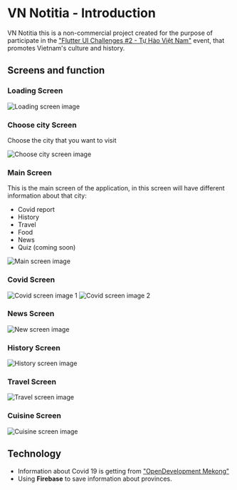 # VN Notitia - Introduction

VN Notitia this is a non-commercial project created for the purpose of participate in the 
["Flutter UI Challenges #2 - Tự Hào Việt Nam"](https://www.facebook.com/events/250185323537809/) 
event, that promotes Vietnam's culture and history.  

## Screens and function

### Loading Screen
![Loading screen image](https://lh3.googleusercontent.com/z_7wn0QMMd_rxxz1zqtl2R4ztnmDKvizmpBmlePwzcXxOHc9hAOrUUS-_-0LqWqdXBrZTQjOCGCX4_7KeECTXkq1wSaKQ-5I-zmom0KVIeZlfERhr5nxNA984VzPfXVYbXs0o2iylqIurflfM2L-RaJADIkeDDfTq8T0uFq1wOpCYoKzateeYeOW73ENOiw2Pqjr4zzCwCsT5RbO6IPEzVSVWHZ_8bPwcAlLtu8k-P19FsACtMOPNege9fPc_DHHWtijxq8-W8jLW5wlF805peyvjee0RLDsiOvrzIYeqz_IRNtqMI4Huxdi2eGmiH8R1eJzR1G8bF-PhgTxjvv5a3pYAfvc3O87-5pNn0DoISyOwWBsWPHk2vzDMsAf7PBAkf224OtTe-DQsfE6268e6RmyRR-k1CtPtbEuvTHVA4LarF9Dt0cOOMHYLzGgjKUX-u1ACbKkLGn4_4UhPTG4g9rCbk4EacW6XrR_l2qvUjRQnsrZpSep6a9BuJ_Uw_lh7G3BCzY9hn5_mpn9WqneyoJkcihXGAgHjd4jP24nc8pSpmFdh0F6Fd-NBi8mEtsW0JmWeNMABLG7go9UgKz9xYfgmq_pRDebQiqKGDXKXPKQDBKXa8qo86wRqDbVPfQhqoSQRq0ocO_zvpJGbFKPiNZR0_Ao4bL8hx1RfpKZ4jVnvmvtA5XOZRzkxw1kDMg6xIl9-S5gwXgGEq90GGCPi0gX=w464-h977-no?authuser=0)
### Choose city Screen
Choose the city that you want to visit

![Choose city screen image](https://lh3.googleusercontent.com/1HVVligWo0p0Y4dVPvvwhXKtyfT7gtJ0Oh9m-ylQkWhNDjuTPg7w6wwkJ-D-c7IvjdYK_RleosAFY83Xq6Lg5TYaLQLSYFjqYmtCYO01ss5ZtAEjnTegBULzVj67e_0MCQwlrguZkndj6fYsYl1i1-o3Q5stBNuDPkpUurSDVNLN1CO_UfemPC0AJ2dbybNqccOG2MwrV3ME8vwAMszwealFWZ0k4CSI_-8FGD2z-hKGIXY_3FP5E_w25DUfoX8gpox1uyOhMD-umP51F2eiRoDRA8vTsUjpJUQvzFNUF-db1yrfiF1LC2RNVDPT61DZyqhPOQRRW1TXOvNgl_DM5OjoRH6pvFxLKNdTTH_SAChv4sQ0CevNFkDqbTPrf23mdmS6rt-bWr5OaOitNMgUPe6toKphcmpnIJOJNBTvEYQgNv3o8ItWeJccNfSgyP8ySN5qEssB5XAwtGUAzKImaELlGWPdhGyWewMt9_rEqC-43WsI2qJGiq2e5L2LkebvY0F_fRPRYSWe7mLQBwGwnp00HqMOVamPEjaYx1t2jrYXEyzuxPFPzu2FTGdGPjTD-FO5aZHPSVP2goG9ch0Yt7KssRkVFXPmO6H55nnP0Eom7tATLteAbOU2Jh9VlCur-YT609Lupps45twhsgA6Dkpuex2AWPhmlkbSy6HveqE868AHVB4GkYg0gIvc6RNORHmK4gQ7TWm4ObKXbcrdGzAk=w464-h977-no?authuser=0)
### Main Screen
This is the main screen of the application, in this screen will have different information about
that city:
- Covid report
- History
- Travel
- Food
- News
- Quiz (coming soon)

![Main screen image](https://lh3.googleusercontent.com/1vbPpn0EB36tLLlXTO_oUW4f-genLvgspr9O957F_UbX1-sRFrEGk_SRkgdEacA_pVLHPImwts3cNHGKnin_rvlHL6ykgsbTmQz_7Q7uk496HAito5MeG-0RB2jruCF5ECrzRJvPeQu2EIswTGU_NHQvWr2JGIsKv2nJ9qhob7pmCMO9pOMkkdPKfcFmSQHI4otaq3emfPCncWHxgC1OM5qmA3OoN-o8yYTeS0Rh-caEbn8CyRlPPXA0dsZX9xU8OPkXy5BauKpJBHWWxKuOMubRYyU_i6BnhenArzITLki0j3ZweN3N5VPATXNNWv_9Q2FQzimCsSTxW0stkZVOgUJ7jXvfpiHmIVm9sSzuZHCCMhBMe4AecA9ed4XoQxRCaeXiwVNOZdQhwnf6fohHdjADa5qo1kynD2USMKrzQ-MxMxcFyzxuALZfMLi1RYoKke6zuvKa0dmaJVrPm2v--sTrFzNd7d-DyOVTLWageDhhQJvhYkU14x3RglERjktiwVMx-0U29sek1oA_U8XOhObcwUX0oxQxwDdxXUUYQ-RFjSKiegcbEU8SIbRhR_NJ5PoN8w2SOEn5s-pNHEjH5p9Yg_1Z7HKJ9O7GnshtGdAfmDAzxHVcQRv-bCoNfztZZ3PjG7lVLEvrs2lbM5sFG9DSElaf3BBWxmXlL-9QotstppNGCTi-hhWj16P_yg15LdNQT7lAreKRirhFRXWpCOel=w464-h977-no?authuser=0)

### Covid Screen

![Covid screen image 1](https://lh3.googleusercontent.com/f5yYqzUZsSpSYhatH9kQVP0XZcBjqadhUlltRi_gZRrdz7PjrB9oWZh6EXh27Mk-CYRxpXYPozJSVED5R09mjKjLr9weIHD20F_om7VRZlbEP0JMMP0g7XpF6-Ufg-HehZLjTj0_6z2ZR3HWTDga2VNacK9YM6VZZlE6ged1ZCE-vnXwBID1K2frlG_f8aB68BkRlvW10OZYvsqoOLYw6pN69lBv0YTLyZ68KUarTYqxmy1fJVcMnTu4TtDuxD5zKnAjUFPvrQgDma8ccTsKhcLB89wZ0rx4S0CNILKCbjMPC--FQHv5hr7I0tumOpYVBPAlbAPYztWjZsAuVu78UhQy2QDnZg5Fa0f5UUYa1rFWIngHBNQbjsInBSlL7xCfMU1BT96S2s2QMPV4j7QfD5lLEfKD8Wl5TSzQrMBlFH7mPeZt1aJnsxExCadRK8ZLTEiljNpHo86xpwjfUEUX1bncJgmSvfIgRjtOlcxzVx838jlGKqL-5Xa1CfvuRgmvq37dj0qh_pMnW5v_LwTaxTfZZN2eNqdjvJ6siZ95_KuSHjS1p1iiz8O3gXdmgVeOrhBK8ZZEObHFSDxY3XzrhCvLVKDZfWdlHNeJuCgmXf8-2x_1zk_AqzygsMFMj-OHuLdN2qPaXC2o5yWjZEMdwZHa6hgSea_t0279EUO2UYf6fAKeaZS508kiTQq-79BHfAta4IeYIKenwSyoU7wzBDN6=w464-h977-no?authuser=0)
![Covid screen image 2](https://lh3.googleusercontent.com/ZiJahygfMHiWCbYZ0pDfr2hrsb2lvMzc46aOTpOl5xsac0yy60C7bQQr4d59sp9mHAvAIWHNYz1m08apj52gFsYL4-YJ7sYT3rpUIP8VWA0A6X-5k7hdOnfuD8q7rT8FY8WWiQclQyp3gvFfdU5p8kFQUb3JhcFSjanOnohiYPjKlQkd0vBUx8aSKHId2AV6eSPN2SEdXJQ_lfgmu2rJtp5LwZVNuiNcCmaHQCKQ93kLITA1nMk8IcBbXxxexYlXrVlS1FTYWBK1Fbf8-rMqjcQ_moSFmIQZ4XUiomBuv4rrPc8FReK5C5SX5KMihbdi8ZofL8xU0hYnis0nDDKLlsYoAySM84C8WkLFlgZFCtGPmJfEHlD2d0M5DMKVEVPn_a6Gd2OSdAU773GB8hzKD4SYysDRofhcBIICNXsBlWPcAW7ro5gTq7CS0uwecSa0D8kUwprZVjlCLO-KXIXAwYtfTDeow9mL9sUr2RSWFsyQsLlc-9CLuUNayJu7kcRiUbxFV9RIFp_4AofiyPa-vAUCBTtSAu5KlQWA_QBF_C99l3W8jTn1Iti8xZ4ji4lb-BIkIcT826JD1Y4xZXfo9jcWCejzux7Xcc1mrlBNlHHqOFZaG5_DeV-3zPiYfXnaHP5yqb0BpmZDEAIjq2pc7PqrSqWPFyvBdwhNDKZiK9jNs-JOLvvTO8shTiwaZe6hOLlIDwhj7FCzILTNKWTHU-3a=w464-h977-no?authuser=0)

### News Screen

![New screen image](https://lh3.googleusercontent.com/w042-y1Tx6rUs0prqGYB0wQcBD3_9-slhx8aosLn_LQV0gSfVfTZpfrs9QydkVxTRZ7RUAMJ9NohOar_70bdvuoUG9tj8lIJ63Yu_JGSQB44gC0-a2HOT4dRjSkOqZjQftSZkqc7wv9siXv7G0cjUaG8P2pI0atvebGTJKpYAn0ynw8KwwRn-hj3aX12RXEW2HhCtiQ29VIoezL6XUm2GyFwCIwPi8iKl9P0rBIB7xQLrxxqY35whJOKlDu8GnNM94Sd5evlej7s_4QGE-EsnuYnODrTTbIPJwva-oNG6InXqO-JUVPteS67N0jCGuMvB-OWnEzUT7D7i_MHzltOJgGj0J5l49uB6PTYSASOwebcz9Bk6E8CDBJUWbAFgETfuCdSUgx8_Yo6DDvvljNVms2fj2jK_dTLgqSBg3llH5OjttZranfdMfyfWeRURiyvHo7nIaEejC6OurrBGhc6oWxSf2XLIzzfEktmvI76dE85W0SxyWgE3i1INFM7DXjVCLkOePJSXr0PSjhcXWLcxev3p4Nqp8ENKpyzJf_1K7DTv_sZVeDPyWCQocn1zRYKxMGJswRRXv_2rl_BHeitU1NweJPW8YLJyBCZqllt5Eggaz2S10qUcBVwboCqDbxY7wbE6ov63nPeVF7zu_1B30OkSmNQHm5AIydxHez0YVIBuQ7WQwOiyduhx_VPRtrzpNFTFpRYpnk59dLih-Nam7QL=w459-h968-no?authuser=0)
### History Screen

![History screen image](https://lh3.googleusercontent.com/ntoyM_k9PrssCljPiYvE9Yg_DdYgLmlRzTjiV2caZ16hhD8dsHeZrr2HGp1xh28hswN4wrd6rgzMcfsNNdgLz8RVdWJQ8dYUwKi5h_7xPyqCvE3RKZR3GcNSwiEXI7B6dxGDzUpwDBCjkPIMAQpqEASfbsDFf6EBXpUiYUGp5jfj8TNrSj9dolGL4oolGYInV1WI5SShV0vjC8U2h6jh4xOEQNga9-pqU3WHIhyMYppWJVJwPPno1mIfq06Iyp7VoNnjTCL7gDES8wyf8eTB1EkA8NVCUyL5Ob8voBzV93JXef3nixWKm8mNRSxyaLkxTwOc_JUvk9KbzQ2WBTAG-EM0lvqn3zYIHWKwnFCwI44cPwdGxWWwHiPnLTPYC2LnJ7ACdIQFWRVwkH5fYGLvFX35xnb5gvFQNsj0yvKqwfJLkenAo9GAIaKVKccF8iKbh_gIB_cAcRiYr3tP-1UKgpwJaHdcmG8qMQgn1gm3Nbahj6YQ2qj_Il9xqNvCoYtOPfg2Z185nicryUlSXTA95mYg-sm76aw-dXD_GyMAPheu3O-iqKppzjy3aDcNgRnmDugnJ3IVIJ6TgpScYCiwzN0o3rYHsorgJHC3Vfefr65qXpAfkIAn5RqJUsTeuU3z7-XkXbgp5ULBQnLVBYAuQP7bS6HUaL-aPigSFFkeFd9PUc_jCevXkst0vFWmuwsmYMVwVt8SP7vif1qoT4dWsRWe=w459-h968-no?authuser=0)
### Travel Screen

![Travel screen image](https://lh3.googleusercontent.com/BLfm6Bn1df68hWZ0DIwdayMptroASlyM7OwNF2EDnqm0eyse9k11o-Lq_fyc9PM8PcON6KW7vZLjwlmm6_ciyDKTvwtyUZy1EEMFM_bmsa1CM2LutuWKnOLsro7L0rlyMBz4wWUCPRmaooL6dMkVnRBlqLyzDm0ul0V3JyIRESuZMh19d9lrM3tz_fXlEl0s-aQISHScDpPu8qUoWq-VN8Z6U9BFysqnBdeN3vq0tN7burGTDCBK9sVDgVs2JetNnFW7RhkX9OvJ8usoDPG_f9XTvDPziJDs1dbApDYhmG-8vuyETPEos84n5-8qBpDQzvdxb8dFoknZJbMwyZ4135mWQD1Bz4k6aIhW8Wm3jaSypFCeQIJuQc2_GouxeJrZIInI8xP5DwY8PQdMZfxV4kk3Hxfo2zkA7PLqNhm6NuDISIZkPbJ_7trmR-a_-zYKkocdmI8F6hkNa7ZnM_WnBgaUmPV4TPjiifbbgzWZGRpeqn113vKb_DJ08boFawyslEEy1XpGBNiI8isOlV_NhPHER4j97fbEO0Tl0MWz7V5VFXJRsLF4e862kbBhBiVGXKjpKsbfa4M3GSzCfcUv-GJYxmWxI3poaJgdHkgiVIcGdDLhCCXBgKsdB9D59scBOVFa2SUnJAVu63tr0yjOfnQek0ozrAR37siagaRLA12z6p49f9v8HU9fBLsKySJIJZMj1LLeFEjNNwqfolW302vQ=w459-h968-no?authuser=0)
### Cuisine Screen

![Cuisine screen image](https://lh3.googleusercontent.com/D9p6Az_xw5sMXbeopIVwd3nmSxqe6mkCtcWf5UvicUVv0Ktp8dXeSRzUVutmOW8KTzfvNtmfbZ9LilSmPGwc3UbB9tMYmebVDwSumx_GOxXp2iy2vURjnQU361WdGraSLOv2yiZyrP5aphmoak7ieYpjodwoHdNOScsVSUOLxr19xAo0d_V4Cb-KSS2Fj7UK_evaZ-hMwFz9BlpiTTctnwW4rVw_BfIvjBr7uTOdUT4WTZnVP5J1UXj3VcZD7jVWRjCRBL1ipRVws99VEtOVV3XoisXTEtzyH2mwg94AG7TGxCRVzHVgOqOfnw8pZhmpz8C8JKRKqsTJY1b3pars2TmB3L2Xv-A7yWSI0VG4nnifyrx4ahFZikhlJDcahUMG2xBitNDZ3LBwNOgRZAlN9UBHLtDZC2hqzyw4mHMmOL4xVnIpkllTHbbbqHAgTRpq9FBNcX51Ps5_TGYpWHxXDascjbLk17ssb7CpySfhyyqLIoXwd8nNBaJAXCvfNoRk8lnet2WMN8ozBqn7k-zu9OZyAOoOAz1xU9tuowB7rNkTLGdVNW1IlOAy_T4aa5TTgdsU2WCTOXKLUOgWAv_GKaMJX_gd9VtrVyPsxfb6BzU_tq6CoOBKlHpEriXwp3YOKG04DHLNYS2jzwS2bRUhcKN4GjtF3s0rkhvTNk7kQJuLg2i9ypvJG6k9id3V2bkUjxhu0NhKsgx88M4IzxXzrMpf=w459-h968-no?authuser=0)

## Technology
- Information about Covid 19 is getting from ["OpenDevelopment Mekong"](https://data.opendevelopmentmekong.net//dataset/coronavirus-covid-19-cases-in-vietnam)
- Using **Firebase** to save information about provinces.

